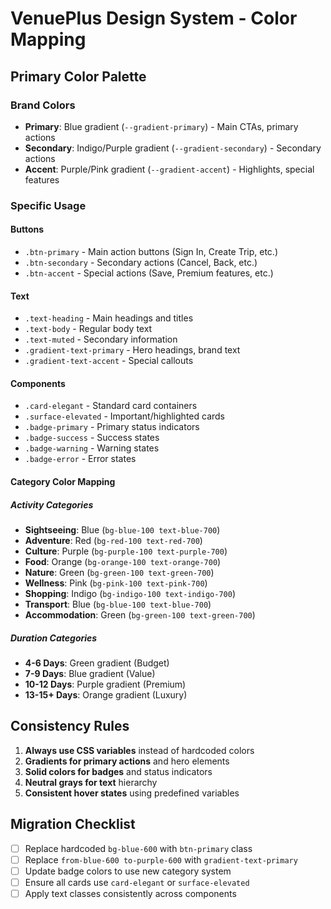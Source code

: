 # VenuePlus Design System - Color Mapping

## Primary Color Palette

### Brand Colors
- **Primary**: Blue gradient (`--gradient-primary`) - Main CTAs, primary actions
- **Secondary**: Indigo/Purple gradient (`--gradient-secondary`) - Secondary actions
- **Accent**: Purple/Pink gradient (`--gradient-accent`) - Highlights, special features

### Specific Usage

#### Buttons
- `.btn-primary` - Main action buttons (Sign In, Create Trip, etc.)
- `.btn-secondary` - Secondary actions (Cancel, Back, etc.)  
- `.btn-accent` - Special actions (Save, Premium features, etc.)

#### Text
- `.text-heading` - Main headings and titles
- `.text-body` - Regular body text
- `.text-muted` - Secondary information
- `.gradient-text-primary` - Hero headings, brand text
- `.gradient-text-accent` - Special callouts

#### Components
- `.card-elegant` - Standard card containers
- `.surface-elevated` - Important/highlighted cards
- `.badge-primary` - Primary status indicators
- `.badge-success` - Success states
- `.badge-warning` - Warning states
- `.badge-error` - Error states

#### Category Color Mapping

##### Activity Categories
- **Sightseeing**: Blue (`bg-blue-100 text-blue-700`)
- **Adventure**: Red (`bg-red-100 text-red-700`)
- **Culture**: Purple (`bg-purple-100 text-purple-700`)
- **Food**: Orange (`bg-orange-100 text-orange-700`)
- **Nature**: Green (`bg-green-100 text-green-700`)
- **Wellness**: Pink (`bg-pink-100 text-pink-700`)
- **Shopping**: Indigo (`bg-indigo-100 text-indigo-700`)
- **Transport**: Blue (`bg-blue-100 text-blue-700`)
- **Accommodation**: Green (`bg-green-100 text-green-700`)

##### Duration Categories
- **4-6 Days**: Green gradient (Budget)
- **7-9 Days**: Blue gradient (Value)
- **10-12 Days**: Purple gradient (Premium)
- **13-15+ Days**: Orange gradient (Luxury)

## Consistency Rules

1. **Always use CSS variables** instead of hardcoded colors
2. **Gradients for primary actions** and hero elements
3. **Solid colors for badges** and status indicators
4. **Neutral grays for text** hierarchy
5. **Consistent hover states** using predefined variables

## Migration Checklist

- [ ] Replace hardcoded `bg-blue-600` with `btn-primary` class
- [ ] Replace `from-blue-600 to-purple-600` with `gradient-text-primary`
- [ ] Update badge colors to use new category system
- [ ] Ensure all cards use `card-elegant` or `surface-elevated`
- [ ] Apply text classes consistently across components
